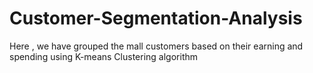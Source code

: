 # Customer-Segmentation-Analysis
Here , we have grouped the mall customers based on their earning and spending using K-means Clustering algorithm
